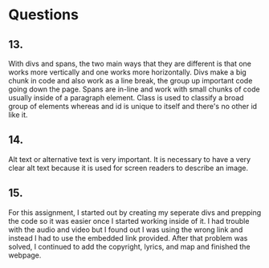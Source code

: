 # Questions

## 13.
With divs and spans, the two main ways that they are different is that one works more vertically and one works more horizontally. Divs make a big chunk in code and also work as a line break, the group up important code going down the page. Spans are in-line and work with small chunks of code usually inside of a paragraph element. Class is used to classify a broad group of elements whereas and id is unique to itself and there's no other id like it.

## 14.
Alt text or alternative text is very important. It is necessary to have a very clear alt text because it is used for screen readers to describe an image.

## 15.
For this assignment, I started out by creating my seperate divs and prepping the code so it was easier once I started working inside of it. I had trouble with the audio and video but I found out I was using the wrong link and instead I had to use the embedded link provided. After that problem was solved, I continued to add the copyright, lyrics, and map and finished the webpage.
